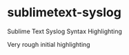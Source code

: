 sublimetext-syslog
==================

Sublime Text Syslog Syntax Highlighting

Very rough initial highlighting
